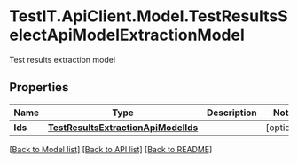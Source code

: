 # TestIT.ApiClient.Model.TestResultsSelectApiModelExtractionModel
Test results extraction model

## Properties

Name | Type | Description | Notes
------------ | ------------- | ------------- | -------------
**Ids** | [**TestResultsExtractionApiModelIds**](TestResultsExtractionApiModelIds.md) |  | [optional] 

[[Back to Model list]](../README.md#documentation-for-models) [[Back to API list]](../README.md#documentation-for-api-endpoints) [[Back to README]](../README.md)

